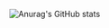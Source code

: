 ![Anurag's GitHub stats](https://github-readme-stats.vercel.app/api?username=yunqiliu11&show_icons=true&locale=cn)
